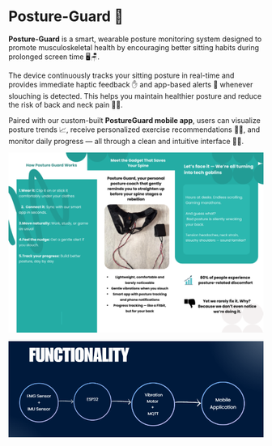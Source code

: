 # Posture-Guard 🎯

**Posture-Guard** is a smart, wearable posture monitoring system designed to promote musculoskeletal health by encouraging better sitting habits during prolonged screen time 🖥️🪑.

The device continuously tracks your sitting posture in real-time and provides immediate haptic feedback ✋ and app-based alerts 📲 whenever slouching is detected. This helps you maintain healthier posture and reduce the risk of back and neck pain 💪🦴.

Paired with our custom-built **PostureGuard mobile app**, users can visualize posture trends 📈, receive personalized exercise recommendations 🏋️‍♂️, and monitor daily progress — all through a clean and intuitive interface 🧑‍💻.

![Posture-Guard Device](images/2.png)



![Alt text](images/3.png)


